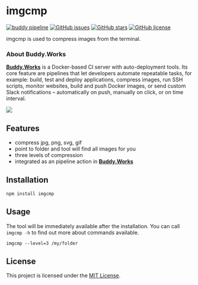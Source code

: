 
imgcmp
==============================================================================
[![buddy pipeline](https://app.buddy.works/hi-there/imgcmp/pipelines/pipeline/205313/badge.svg?token=04cdb54a84fa521b80a12a17978d9f482cb8b62484528a0c6dcae50ea1c5add2 "buddy pipeline")](https://app.buddy.works/hi-there/imgcmp/pipelines/pipeline/205313)
[![GitHub issues](https://img.shields.io/github/issues/buddy-works/imgcmp.svg)](https://github.com/buddy-works/imgcmp/issues)
[![GitHub stars](https://img.shields.io/github/stars/buddy-works/imgcmp.svg)](https://github.com/buddy-works/imgcmp/stargazers)
[![GitHub license](https://img.shields.io/badge/license-MIT-blue.svg)](https://raw.githubusercontent.com/buddy-works/imgcmp/master/LICENSE)

imgcmp is used to compress images from the terminal.

### About Buddy.Works

[**Buddy.Works**](https://buddy.works/) is a Docker-based CI server with auto-deployment tools. Its core feature are pipelines that let developers automate repeatable tasks, for example: build, test and deploy applications, compress images, run SSH scripts, monitor websites, build and push Docker images, or send custom Slack notifications – automatically on push, manually on click, or on time interval.

![](https://buddy.works/data/blog/_images/pipelines/pipelines-5.gif)

Features
------------------------------------------------------------------------------
- compress jpg, png, svg, gif
- point to folder and tool will find all images for you
- three levels of compression
- integrated as an pipeline action in [**Buddy.Works**](https://buddy.works/)


Installation
------------------------------------------------------------------------------
```
npm install imgcmp
```

Usage
------------------------------------------------------------------------------

The tool will be immediately available after the installation.
You can call `imgcmp -h` to find out more about commands available.

```
imgcmp --level=3 /my/folder
```

License
------------------------------------------------------------------------------

This project is licensed under the [MIT License](LICENSE).
